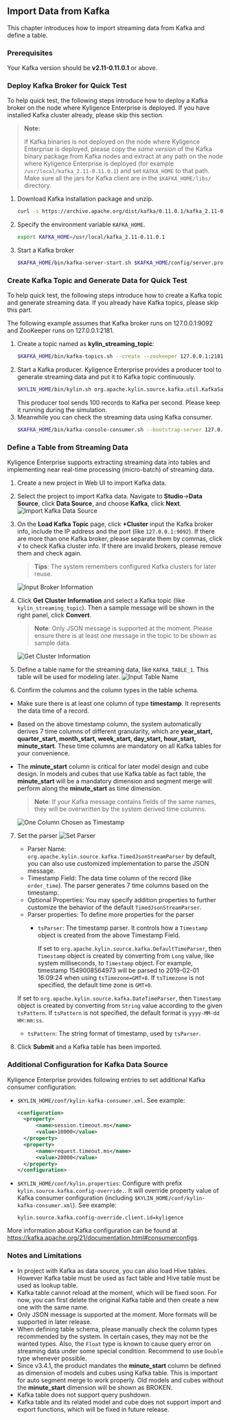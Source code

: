 ## Import Data from Kafka

This chapter introduces how to import streaming data from Kafka and define a table.

### Prerequisites

Your Kafka version should be **v2.11-0.11.0.1** or above.

### Deploy Kafka Broker for Quick Test

To help quick test, the following steps introduce how to deploy a Kafka broker on the node where Kyligence Enterprise is deployed. If you have installed Kafka cluster already, please skip this section.

> **Note:**
> 
> If Kafka binaries is not deployed on the node where Kyligence Enterprise is deployed, please copy the *same version* of the Kafka binary package from Kafka nodes and extract at any path on the node where Kyligence Enterprise is deployed (for example `/usr/local/kafka_2.11-0.11.0.1`) and set `KAFKA_HOME` to that path. Make sure all the jars for Kafka client are in the `$KAFKA_HOME/libs/` directory.


1. Download Kafka installation package and unzip.
   ```sh
   curl -s https://archive.apache.org/dist/kafka/0.11.0.1/kafka_2.11-0.11.0.1.tgz | tar -xz -C /usr/local/
   ```
2. Specify the environment variable `KAFKA_HOME`.

   ```sh
   export KAFKA_HOME=/usr/local/kafka_2.11-0.11.0.1
   ```
3. Start a Kafka broker
   ```sh
   $KAFKA_HOME/bin/kafka-server-start.sh $KAFKA_HOME/config/server.properties &
   ```

### Create Kafka Topic and Generate Data for Quick Test

To help quick test, the following steps introduce how to create a Kafka topic and generate streaming data. If you already have Kafka topics, please skip this part.

The following example assumes that Kafka broker runs on 127.0.0.1:9092 and ZooKeeper runs on 127.0.0.1:2181. 

1. Create a topic named as **kylin_streaming_topic**:
   ```sh
   $KAFKA_HOME/bin/kafka-topics.sh --create --zookeeper 127.0.0.1:2181 --replication-factor 1 --partitions 3 --topic kylin_streaming_topic
   ```
2. Start a Kafka producer.
   Kyligence Enterprise provides a producer tool to generate streaming data and put it to Kafka topic continuously.
   ```sh
   $KYLIN_HOME/bin/kylin.sh org.apache.kylin.source.kafka.util.KafkaSampleProducer --topic kylin_streaming_topic --broker 127.0.0.1:9092
   ```
   This producer tool sends 100 records to Kafka per second. Please keep it running during the simulation.
3. Meanwhile you can check the streaming data using Kafka consumer.
   ```sh
   $KAFKA_HOME/bin/kafka-console-consumer.sh --bootstrap-server 127.0.0.1:9092 --topic kylin_streaming_topic --from-beginning
   ```

### Define a Table from Streaming Data

Kyligence Enterprise supports extracting streaming data into tables and implementing near real-time processing (micro-batch) of streaming data.

1. Create a new project in Web UI to import Kafka data.

2. Select the project to import Kafka data. Navigate to **Studio**->**Data Source**, click **Data Source**, and choose **Kafka**, click **Next**.
   ![Import Kafka Data Source](images/kafka_import.en.png)
   
3. On the **Load Kafka Topic** page, click **+Cluster** input the Kafka broker info, include the IP address and the port (like `127.0.0.1:9092`). If there are more than one Kafka broker, please separate them by commas, click  √ to check Kafka cluster info. If there are invalid brokers, please remove them and check again. 
  
   > **Tips**: The system remembers configured Kafka clusters for later reuse.
   
   ![Input Broker Information](images/kafka_setting.png)
   
4. Click **Get Cluster Information** and select a Kafka topic (like `kylin_streaming_topic`). Then a sample message will be shown in the right panel, click **Convert**.
  
   > **Note**: Only JSON message is supported at the moment. Please ensure there is at least one message in the topic to be shown as sample data.
   
   ![Get Cluster Information](images/kafka_info.png)
   
5. Define a table name for the streaming data, like `KAFKA_TABLE_1`. This table will be used for modeling later.
   ![Input Table Name](images/kafka_name.png)

6. Confirm the columns and the column types in the table schema.

  - Make sure there is at least one column of type **timestamp**. It represents the data time of a record.

  - Based on the above timestamp column, the system automatically derives 7 time columns of different granularity, which are **year_start, quarter_start, month_start, week_start, day_start, hour_start, minute_start**. These time columns are mandatory on all Kafka tables for your convenience.

  - The **minute_start** column is critical for later model design and cube design. In models and cubes that use Kafka table as fact table, the **minute_start** will be a mandatory dimension and segment merge will perform along the **minute_start** as time dimension.

     > **Note**: If your Kafka message contains fields of the same names, they will be overwritten by the system derived time columns.
     
     ![One Column Chosen as Timestamp](images/kafka_check_timestamp.png)

7. Set the parser
   ![Set Parser](images/kafka_parser.png)

   - Parser Name: `org.apache.kylin.source.kafka.TimedJsonStreamParser` by default, you can also use customized implementation to parse the JSON message.
   - Timestamp Field: The data time column of the record (like `order_time`). The parser generates 7 time columns based on the timestamp.
   - Optional Properties: You may specify addition properties to further customize the behavior of the default `TimedJsonStreamParser`.
   - Parser properties: To define more properties for the parser
     - `tsParser`: The timestamp parser. It controls how a `Timestamp` object is created from the above Timestamp Field.
       
       If set to `org.apache.kylin.source.kafka.DefaultTimeParser`, then `Timestamp` object is created by converting from `Long` value, like system milliseconds, to `Timestamp` object. For example, timestamp 1549008564973 will be parsed to 2019-02-01 16:09:24 when using `tsTimezone=GMT+8`. If `tsTimezone` is not specified, the default time zone is `GMT+0`.
       
   
    If set to `org.apache.kylin.source.kafka.DateTimeParser`,  then `Timestamp` object is created by converting from `String` value according to the given `tsPattern`. If `tsPattern` is not specified, the default format is `yyyy-MM-dd HH:mm:ss`.
       
     - `tsPattern`: The string format of timestamp, used by `tsParser`.
     
       
   
8. Click **Submit** and a Kafka table has been imported.

### Additional Configuration for Kafka Data Source

Kyligence Enterprise provides following entries to set additional Kafka consumer configuration:
* `$KYLIN_HOME/conf/kylin-kafka-consumer.xml`. See example:

  ```xml
  <configuration>
    <property>
        <name>session.timeout.ms</name>
        <value>10000</value>
    </property>
    <property>
        <name>request.timeout.ms</name>
        <value>20000</value>
    </property>
  </configuration>  
  ```
* `$KYLIN_HOME/conf/kylin.properties`:
  Configure with prefix `kylin.source.kafka.config-override.`. It will override property value of Kafka consumer configuration (including `$KYLIN_HOME/conf/kylin-kafka-consumer.xml`). See example:
  
  ```properties
  kylin.source.kafka.config-override.client.id=kyligence
  ```

More information about Kafka configuration can be found at https://kafka.apache.org/21/documentation.html#consumerconfigs.

### Notes and Limitations

- In project with Kafka as data source, you can also load Hive tables. However Kafka table must be used as fact table and Hive table must be used as lookup table.
- Kafka table cannot reload at the moment, which will be fixed soon. For now, you can first delete the original Kafka table and then create a new one with the same name.
- Only JSON message is supported at the moment. More formats will be supported in later release.
- When defining table schema, please manually check the column types recommended by the system. In certain cases, they may not be the wanted types. Also, the `Float` type is known to cause query error on streaming data under some special condition. Recommend to use `Double` type whenever possible.
- Since v3.4.1, the product mandates the **minute_start** column be defined as dimension of models and cubes using Kafka table. This is important for auto segment merge to work properly. Old models and cubes without the **minute_start** dimension will be shown as BROKEN.
- Kafka table does not support query pushdown.
- Kafka table and its related model and cube does not support import and export functions, which will be fixed in future release.


